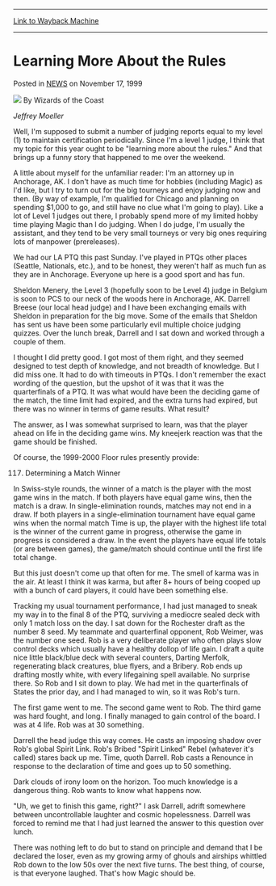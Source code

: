 
---
[Link to Wayback Machine](https://web.archive.org/web/20210501184626/https://magic.wizards.com/en/articles/archive/learning-more-about-rules-1999-11-17)

[_metadata_:author]:- "Wizards of the Coast"
[_metadata_:description]:- "Jeffrey Moeller Well, I'm supposed to submit a number of judging reports equal to my level (1) to maintain certification periodically. Since I'm a level 1 judge, I think that my topic for this year ought to be `learning more about the rules.` And that brings up a funny story that happened to me over the weekend. A little about myself for the unfamiliar reader: I'm an attorney"
[_metadata_:generator]:- "Drupal 7 (http://drupal.org)"
[_metadata_:node]:- "937811"
[_metadata_:publish_date]:- "1999-11-17"
[_metadata_:source]:- "div-main-content"
[_metadata_:title]:- "Learning More About the Rules"
[_metadata_:wayback_capture_timestamp]:- "2021-05-01 18:46:26"
[_metadata_:wayback_raw_url]:- "https://web.archive.org/web/20210501184626id_/https://magic.wizards.com/en/articles/archive/learning-more-about-rules-1999-11-17"
[_metadata_:wayback_url]:- "https://magic.wizards.com/en/articles/archive/learning-more-about-rules-1999-11-17"
---


Learning More About the Rules
=============================



 Posted in [NEWS](/en/articles?source=MX_Nav2020)
 on November 17, 1999 






![](https://media.magic.wizards.com/styles/auth_small/public/images/person/wizards_author.jpg)
By Wizards of the Coast











*Jeffrey Moeller*


Well, I'm supposed to submit a number of judging reports equal to my level (1) to maintain certification periodically. Since I'm a level 1 judge, I think that my topic for this year ought to be "learning more about the rules." And that brings up a funny story that happened to me over the weekend.


A little about myself for the unfamiliar reader: I'm an attorney up in Anchorage, AK. I don't have as much time for hobbies (including Magic) as I'd like, but I try to turn out for the big tourneys and enjoy judging now and then. (By way of example, I'm qualified for Chicago and planning on spending $1,000 to go, and still have no clue what I'm going to play). Like a lot of Level 1 judges out there, I probably spend more of my limited hobby time playing Magic than I do judging. When I do judge, I'm usually the assistant, and they tend to be very small tourneys or very big ones requiring lots of manpower (prereleases).


We had our LA PTQ this past Sunday. I've played in PTQs other places (Seattle, Nationals, etc.), and to be honest, they weren't half as much fun as they are in Anchorage. Everyone up here is a good sport and has fun.


Sheldon Menery, the Level 3 (hopefully soon to be Level 4) judge in Belgium is soon to PCS to our neck of the woods here in Anchorage, AK. Darrell Breese (our local head judge) and I have been exchanging emails with Sheldon in preparation for the big move. Some of the emails that Sheldon has sent us have been some particularly evil multiple choice judging quizzes. Over the lunch break, Darrell and I sat down and worked through a couple of them.


I thought I did pretty good. I got most of them right, and they seemed designed to test depth of knowledge, and not breadth of knowledge. But I did miss one. It had to do with timeouts in PTQs. I don't remember the exact wording of the question, but the upshot of it was that it was the quarterfinals of a PTQ. It was what would have been the deciding game of the match, the time limit had expired, and the extra turns had expired, but there was no winner in terms of game results. What result?


The answer, as I was somewhat surprised to learn, was that the player ahead on life in the deciding game wins. My kneejerk reaction was that the game should be finished.


Of course, the 1999-2000 Floor rules presently provide:


117. Determining a Match Winner  

In Swiss-style rounds, the winner of a match is the player with the most game wins in the match. If both players have equal game wins, then the match is a draw. In single-elimination rounds, matches may not end in a draw. If both players in a single-elimination tournament have equal game wins when the normal match Time is up, the player with the highest life total is the winner of the current game in progress, otherwise the game in progress is considered a draw. In the event the players have equal life totals (or are between games), the game/match should continue until the first life total change.


But this just doesn't come up that often for me. The smell of karma was in the air. At least I think it was karma, but after 8+ hours of being cooped up with a bunch of card players, it could have been something else.


Tracking my usual tournament performance, I had just managed to sneak my way in to the final 8 of the PTQ, surviving a mediocre sealed deck with only 1 match loss on the day. I sat down for the Rochester draft as the number 8 seed. My teammate and quarterfinal opponent, Rob Weimer, was the number one seed. Rob is a very deliberate player who often plays slow control decks which usually have a healthy dollop of life gain. I draft a quite nice little black/blue deck with several counters, Darting Merfolk, regenerating black creatures, blue flyers, and a Bribery. Rob ends up drafting mostly white, with every lifegaining spell available. No surprise there. So Rob and I sit down to play. We had met in the quarterfinals of States the prior day, and I had managed to win, so it was Rob's turn.


The first game went to me. The second game went to Rob. The third game was hard fought, and long. I finally managed to gain control of the board. I was at 4 life. Rob was at 30 something.


Darrell the head judge this way comes. He casts an imposing shadow over Rob's global Spirit Link. Rob's Bribed "Spirit Linked" Rebel (whatever it's called) stares back up me. Time, quoth Darrell. Rob casts a Renounce in response to the declaration of time and goes up to 50 something.


Dark clouds of irony loom on the horizon. Too much knowledge is a dangerous thing. Rob wants to know what happens now.


"Uh, we get to finish this game, right?" I ask Darrell, adrift somewhere between uncontrollable laughter and cosmic hopelessness. Darrell was forced to remind me that I had just learned the answer to this question over lunch.


There was nothing left to do but to stand on principle and demand that I be declared the loser, even as my growing army of ghouls and airships whittled Rob down to the low 50s over the next five turns. The best thing, of course, is that everyone laughed. That's how Magic should be.








